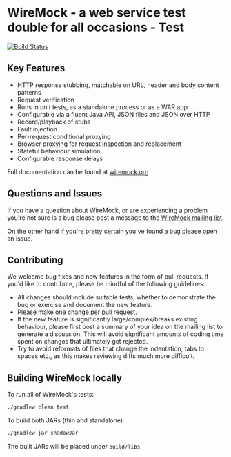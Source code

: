 WireMock - a web service test double for all occasions - Test
======================================================

[![Build Status](https://travis-ci.org/tomakehurst/wiremock.svg?branch=master)](https://travis-ci.org/tomakehurst/wiremock)

Key Features
------------
	
-	HTTP response stubbing, matchable on URL, header and body content patterns
-	Request verification
-	Runs in unit tests, as a standalone process or as a WAR app
-	Configurable via a fluent Java API, JSON files and JSON over HTTP
-	Record/playback of stubs
-	Fault injection
-	Per-request conditional proxying
-   Browser proxying for request inspection and replacement
-	Stateful behaviour simulation
-	Configurable response delays
 

Full documentation can be found at [wiremock.org](http://wiremock.org/ "wiremock.org")

Questions and Issues
--------------------
If you have a question about WireMock, or are experiencing a problem you're not sure is a bug please post a message to the
[WireMock mailing list](https://groups.google.com/forum/#!forum/wiremock-user).

On the other hand if you're pretty certain you've found a bug please open an issue.

Contributing
------------
We welcome bug fixes and new features in the form of pull requests. If you'd like to contribute, please be mindful of the
following guidelines:
* All changes should include suitable tests, whether to demonstrate the bug or exercise and document the new feature.
* Please make one change per pull request.
* If the new feature is significantly large/complex/breaks existing behaviour, please first post a summary of your idea
on the mailing list to generate a discussion. This will avoid significant amounts of coding time spent on changes that ultimately get rejected.
* Try to avoid reformats of files that change the indentation, tabs to spaces etc., as this makes reviewing diffs much
more difficult.

Building WireMock locally
-------------------------
To run all of WireMock's tests:
```bash
./gradlew clean test
```

To build both JARs (thin and standalone):
```bash
./gradlew jar shadowJar
```

The built JARs will be placed under ``build/libs``.
